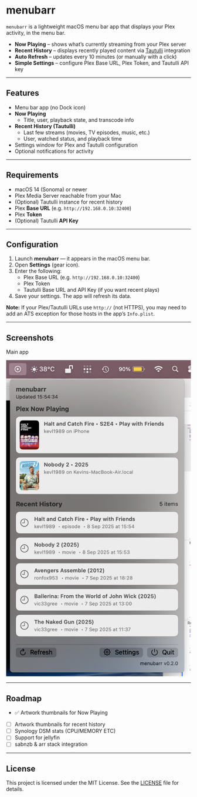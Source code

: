 # menubarr

`menubarr` is a lightweight macOS menu bar app that displays your Plex activity, in the menu bar.

- **Now Playing** – shows what’s currently streaming from your Plex server
- **Recent History** – displays recently played content via [Tautulli](https://tautulli.com/) integration
- **Auto Refresh** – updates every 10 minutes (or manually with a click)
- **Simple Settings** – configure Plex Base URL, Plex Token, and Tautulli API key

---

## Features

- Menu bar app (no Dock icon)
- **Now Playing**
  - Title, user, playback state, and transcode info
- **Recent History (Tautulli)**
  - Last few streams (movies, TV episodes, music, etc.)
  - User, watched status, and playback time
- Settings window for Plex and Tautulli configuration
- Optional notifications for activity

---

## Requirements

- macOS 14 (Sonoma) or newer
- Plex Media Server reachable from your Mac
- (Optional) Tautulli instance for recent history
- Plex **Base URL** (e.g. `http://192.168.0.10:32400`)
- Plex **Token**
- (Optional) Tautulli **API Key**

---

## Configuration

1. Launch **menubarr** — it appears in the macOS menu bar.
2. Open **Settings** (gear icon).
3. Enter the following:
   - Plex Base URL (e.g. `http://192.168.0.10:32400`)
   - Plex Token
   - Tautulli Base URL and API Key (if you want recent plays)
4. Save your settings. The app will refresh its data.

**Note:** If your Plex/Tautulli URLs use `http://` (not HTTPS), you may need to add an ATS exception for those hosts in the app’s `Info.plist`.

---

## Screenshots

Main app

![menubarr screenshot](https://raw.githubusercontent.com/kevlake4/menubarr/refs/heads/main/Screenshot%202025-09-08%20at%2015.54.37.png)

---

## Roadmap

- ✅ Artwork thumbnails for Now Playing
- [ ] Artwork thumbnails for recent history
- [ ] Synology DSM stats (CPU/MEMORY ETC)
- [ ] Support for jellyfin
- [ ] sabnzb & arr stack integration

---

## License

This project is licensed under the MIT License. See the [LICENSE](LICENSE) file for details.
